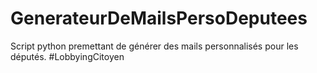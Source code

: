 # GenerateurDeMailsPersoDeputees
Script python premettant de générer des mails personnalisés pour les députés. #LobbyingCitoyen
